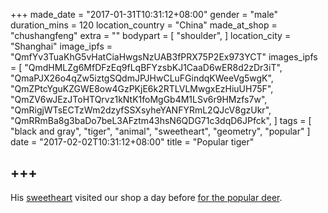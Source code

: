 +++
made_date = "2017-01-31T10:31:12+08:00"
gender = "male"
duration_mins = 120
location_country = "China"
made_at_shop = "chushangfeng"
extra = ""
bodypart = [
  "shoulder",
]
location_city = "Shanghai"
image_ipfs = "QmfYv3TuaKhG5vHatCiaHwgsNzUAB3fPRX75P2Ex973YCT"
images_ipfs = [
  "QmdHMLZg6MfDFzEq9fLqBFYzsbKJ1CaaD6wER8d2zDr3iT",
  "QmaPJX26o4qZw5iztgSQdmJPJHwCLuFGindqKWeeVg5wgK",
  "QmZPtcYguKZGWE8ow4GzPKjE6k2RTLVLMwgxEzHiuUH75F",
  "QmZV6wJEzJToHTQrvz1kNtK1foMgGb4M1LSv6r9HMzfs7w",
  "QmRigjWTsECTzWm2dzyfSSXsyheYANFYRmL2QJcV8gzUkr",
  "QmRRmBa8g3baDo7beL3AFztm43hsN6QDG71c3dqD6JPfck",
]
tags = [
  "black and gray",
  "tiger",
  "animal",
  "sweetheart",
  "geometry",
  "popular"
]
date = "2017-02-02T10:31:12+08:00"
title = "Popular tiger"

+++
----
His [sweetheart](/gogo/tags/sweetheart) visited our shop a day before [for the popular deer](/gogo/tattoo/popular_deer).
